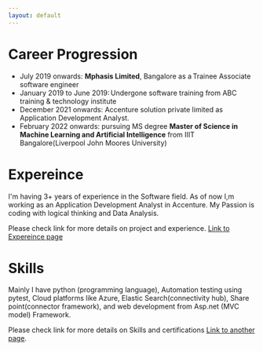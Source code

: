```yaml
---
layout: default
---
```

# Career Progression

* July 2019 onwards: **Mphasis Limited**, Bangalore as a Trainee Associate software engineer 
* January 2019 to June 2019: Undergone software training from ABC training & technology institute 
* December 2021 onwards: Accenture solution private limited as Application Development Analyst.
* February 2022 onwards: pursuing MS degree **Master of Science in Machine Learning and Artificial Intelligence** from IIIT Bangalore(Liverpool John Moores University)

# Expereince

I'm having 3+ years of experience in the Software field. As of now I,m working as an Application Development Analyst in Accenture. My Passion is coding with logical thinking and Data Analysis.

Please check link for more details on project and experience. [Link to Expereince page](./Experience.html)

# Skills

Mainly I have python (programming language), Automation testing using pytest, Cloud platforms like Azure, Elastic Search(connectivity hub), Share point(connector framework), and web development from Asp.net (MVC model) Framework.

Please check link for more details on Skills and certifications
[Link to another page](./Skills.html).
